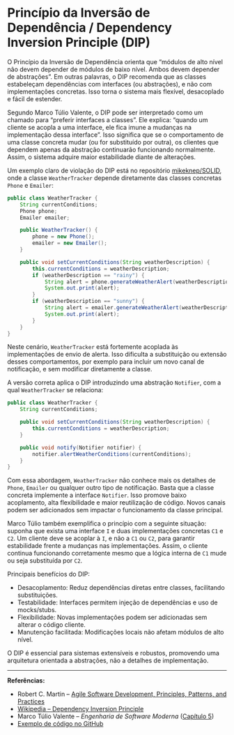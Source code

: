 # Princípio da Inversão de Dependência / Dependency Inversion Principle (DIP)

O Princípio da Inversão de Dependência orienta que “módulos de alto nível não devem depender de módulos de baixo nível. Ambos devem depender de abstrações”. Em outras palavras, o DIP recomenda que as classes estabeleçam dependências com interfaces (ou abstrações), e não com implementações concretas. Isso torna o sistema mais flexível, desacoplado e fácil de estender.

Segundo Marco Túlio Valente, o DIP pode ser interpretado como um chamado para “preferir interfaces a classes”. Ele explica: “quando um cliente se acopla a uma interface, ele fica imune a mudanças na implementação dessa interface”. Isso significa que se o comportamento de uma classe concreta mudar (ou for substituído por outra), os clientes que dependem apenas da abstração continuarão funcionando normalmente. Assim, o sistema adquire maior estabilidade diante de alterações.

Um exemplo claro de violação do DIP está no repositório [mikeknep/SOLID](https://github.com/mikeknep/SOLID/blob/main/dependency_inversion), onde a classe `WeatherTracker` depende diretamente das classes concretas `Phone` e `Emailer`:

```java
public class WeatherTracker {
    String currentConditions;
    Phone phone;
    Emailer emailer;

    public WeatherTracker() {
        phone = new Phone();
        emailer = new Emailer();
    }

    public void setCurrentConditions(String weatherDescription) {
        this.currentConditions = weatherDescription;
        if (weatherDescription == "rainy") {
            String alert = phone.generateWeatherAlert(weatherDescription);
            System.out.print(alert);
        }
        if (weatherDescription == "sunny") {
            String alert = emailer.generateWeatherAlert(weatherDescription);
            System.out.print(alert);
        }
    }
}
```

Neste cenário, `WeatherTracker` está fortemente acoplada às implementações de envio de alerta. Isso dificulta a substituição ou extensão desses comportamentos, por exemplo para incluir um novo canal de notificação, e sem modificar diretamente a classe.

A versão correta aplica o DIP introduzindo uma abstração `Notifier`, com a qual `WeatherTracker` se relaciona:

```java
public class WeatherTracker {
    String currentConditions;

    public void setCurrentConditions(String weatherDescription) {
        this.currentConditions = weatherDescription;
    }

    public void notify(Notifier notifier) {
        notifier.alertWeatherConditions(currentConditions);
    }
}
```

Com essa abordagem, `WeatherTracker` não conhece mais os detalhes de `Phone`, `Emailer` ou qualquer outro tipo de notificação. Basta que a classe concreta implemente a interface `Notifier`. Isso promove baixo acoplamento, alta flexibilidade e maior reutilização de código. Novos canais podem ser adicionados sem impactar o funcionamento da classe principal.

Marco Túlio também exemplifica o princípio com a seguinte situação: suponha que exista uma interface `I` e duas implementações concretas `C1` e `C2`. Um cliente deve se acoplar à `I`, e não a `C1` ou `C2`, para garantir estabilidade frente a mudanças nas implementações. Assim, o cliente continua funcionando corretamente mesmo que a lógica interna de `C1` mude ou seja substituída por `C2`.

Principais benefícios do DIP:

- Desacoplamento: Reduz dependências diretas entre classes, facilitando substituições.
- Testabilidade: Interfaces permitem injeção de dependências e uso de mocks/stubs.
- Flexibilidade: Novas implementações podem ser adicionadas sem alterar o código cliente.
- Manutenção facilitada: Modificações locais não afetam módulos de alto nível.

O DIP é essencial para sistemas extensíveis e robustos, promovendo uma arquitetura orientada a abstrações, não a detalhes de implementação.

---

**Referências:**

* Robert C. Martin – [Agile Software Development, Principles, Patterns, and Practices](https://dl.ebooksworld.ir/motoman/Pearson.Agile.Software.Development.Principles.Patterns.and.Practices.www.EBooksWorld.ir.pdf)
* [Wikipedia – Dependency Inversion Principle](https://pt.wikipedia.org/wiki/Princ%C3%ADpio_da_invers%C3%A3o_de_depend%C3%AAncia)
* Marco Túlio Valente – *Engenharia de Software Moderna* ([Capítulo 5](https://engsoftmoderna.info/cap5.html))
* [Exemplo de código no GitHub](https://github.com/mikeknep/SOLID/blob/main/dependency_inversion/bad/src/WeatherTracker.java)
